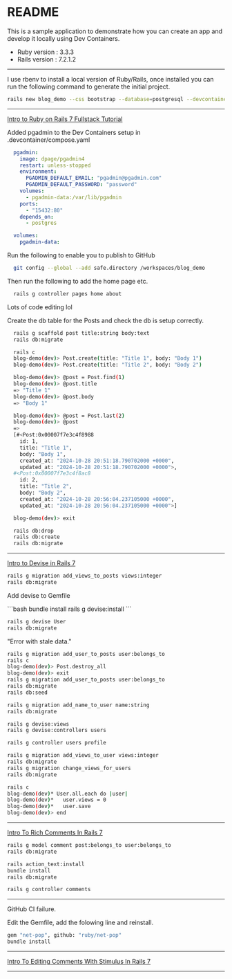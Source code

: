 # README

This is a sample application to demonstrate how you can create an app and develop it locally using Dev Containers.

* Ruby version : 3.3.3
* Rails version : 7.2.1.2

---

I use rbenv to install a local version of Ruby/Rails, once installed you can run the following
command to generate the initial project.

```bash
rails new blog_demo --css bootstrap --database=postgresql --devcontainer
```

---

[Intro to Ruby on Rails 7 Fullstack Tutorial](https://www.youtube.com/watch?v=TlgSp2XPCY4&list=PL3mtAHT_eRezB9fnoIcKS4vYFjm23vddb&index=1&t=136s)

Added pgadmin to the Dev Containers setup in .devcontainer/compose.yaml

```yaml
  pgadmin:
    image: dpage/pgadmin4
    restart: unless-stopped
    environment:
      PGADMIN_DEFAULT_EMAIL: "pgadmin@pgadmin.com"
      PGADMIN_DEFAULT_PASSWORD: "password"
    volumes:
      - pgadmin-data:/var/lib/pgadmin
    ports:
      - "15432:80"
    depends_on:
      - postgres

  volumes:
    pgadmin-data:
```

Run the following to enable you to publish to GitHub

```bash
  git config --global --add safe.directory /workspaces/blog_demo
```

Then run the following to add the home page etc.

```bash
  rails g controller pages home about
```
<p> Lots of code editing lol </p>

<p> Create the db table for the Posts and check the db is setup correctly. </p>

```bash
  rails g scaffold post title:string body:text
  rails db:migrate

  rails c
  blog-demo(dev)> Post.create(title: "Title 1", body: "Body 1")
  blog-demo(dev)> Post.create(title: "Title 2", body: "Body 2")

  blog-demo(dev)> @post = Post.find(1)
  blog-demo(dev)> @post.title
  => "Title 1"
  blog-demo(dev)> @post.body
  => "Body 1"

  blog-demo(dev)> @post = Post.last(2)
  blog-demo(dev)> @post
  =>
  [#<Post:0x00007f7e3c4f8988
    id: 1,
    title: "Title 1",
    body: "Body 1",
    created_at: "2024-10-28 20:51:18.790702000 +0000",
    updated_at: "2024-10-28 20:51:18.790702000 +0000">,
  #<Post:0x00007f7e3c4f8ac8
    id: 2,
    title: "Title 2",
    body: "Body 2",
    created_at: "2024-10-28 20:56:04.237105000 +0000",
    updated_at: "2024-10-28 20:56:04.237105000 +0000">]

  blog-demo(dev)> exit

  rails db:drop
  rails db:create
  rails db:migrate
```

---

[Intro to Devise in Rails 7](https://www.youtube.com/watch?v=m3uhldUGVes&list=PL3mtAHT_eRezB9fnoIcKS4vYFjm23vddb&index=2)

```bash
rails g migration add_views_to_posts views:integer
rails db:migrate
```

<p>Add devise to Gemfile</p>
```bash
bundle install
rails g devise:install
```

```bash
rails g devise User
rails db:migrate
```

<p>"Error with stale data."</p>

```bash
rails g migration add_user_to_posts user:belongs_to
rails c
blog-demo(dev)> Post.destroy_all
blog-demo(dev)> exit
rails g migration add_user_to_posts user:belongs_to
rails db:migrate
rails db:seed
```

```bash
rails g migration add_name_to_user name:string
rails db:migrate

rails g devise:views
rails g devise:controllers users

rails g controller users profile

rails g migration add_views_to_user views:integer
rails db:migrate
rails g migration change_views_for_users
rails db:migrate

rails c
blog-demo(dev)* User.all.each do |user|
blog-demo(dev)*   user.views = 0
blog-demo(dev)*   user.save
blog-demo(dev)> end
```

---

[Intro To Rich Comments In Rails 7](https://www.youtube.com/watch?v=ngL4B5rtaeQ&list=PL3mtAHT_eRezB9fnoIcKS4vYFjm23vddb&index=3)

```bash
rails g model comment post:belongs_to user:belongs_to
rails db:migrate
```

```bash
rails action_text:install
bundle install
rails db:migrate
```

```bash
rails g controller comments
```

---

GitHub CI failure.

Edit the Gemfile, add the folowing line and reinstall.

```bash
gem "net-pop", github: "ruby/net-pop"
bundle install
```

---

[Intro To Editing Comments With Stimulus In Rails 7](https://www.youtube.com/watch?v=A4cDwj0JYVo&list=PL3mtAHT_eRezB9fnoIcKS4vYFjm23vddb&index=4)



---
